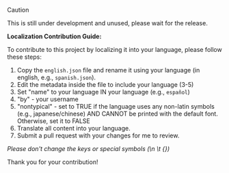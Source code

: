 > [!CAUTION]
> This is still under development and unused, please wait for the release.

**Localization Contribution Guide:**

To contribute to this project by localizing it into your language, please follow these steps:

1. Copy the `english.json` file and rename it using your language (in english, e.g., `spanish.json`).
2. Edit the metadata inside the file to include your language (3-5)
3. Set "name" to your language IN your language (e.g., `español`)
4. "by" - your username
5. "nontypical" - set to TRUE if the language uses any non-latin symbols (e.g., japanese/chinese) AND CANNOT be printed with the default font. Otherwise, set it to FALSE
6. Translate all content into your language.
7. Submit a pull request with your changes for me to review.

*Please don't change the keys or special symbols (\n \t {})*

Thank you for your contribution!